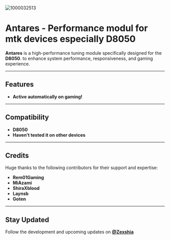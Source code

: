 ![1000032513](https://github.com/user-attachments/assets/3bf4fdfc-30dc-4ead-93f6-a270c00b67f9)

#  Antares -  Performance modul for mtk devices especially D8050 

**Antares** is a high-performance tuning module specifically designed for the **D8050**. to enhance system performance, responsiveness, and gaming experience.  

---

##  Features  
- **Active automatically on gaming!**

---

##  Compatibility  
- **D8050**
- **Haven't tested it on other devices** 
 
---

##  Credits  
Huge thanks to the following contributors for their support and expertise:  
- **Rem01Gaming**  
- **MiAzami**  
- **ShiraXblood**  
- **Laynsb**  
- **Goten**  

---

## Stay Updated  
Follow the development and upcoming updates on **[@Zexshia](https://t.me/zexshiach)**
